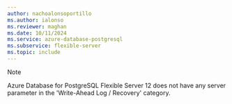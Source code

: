 ```yaml
---
author: nachoalonsoportillo
ms.author: ialonso
ms.reviewer: maghan
ms.date: 10/11/2024
ms.service: azure-database-postgresql
ms.subservice: flexible-server
ms.topic: include
---
```

> [!NOTE]
> Azure Database for PostgreSQL Flexible Server 12 does not have any server parameter in the 'Write-Ahead Log / Recovery' category.
